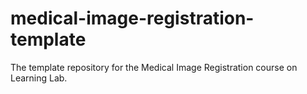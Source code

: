 # medical-image-registration-template
The template repository for the Medical Image Registration course on Learning Lab.
